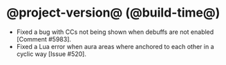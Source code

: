 # @project-version@ (@build-time@)

* Fixed a bug with CCs not being shown when debuffs are not enabled [Comment #5983].
* Fixed a Lua error when aura areas where anchored to each other in a cyclic way [Issue #520].